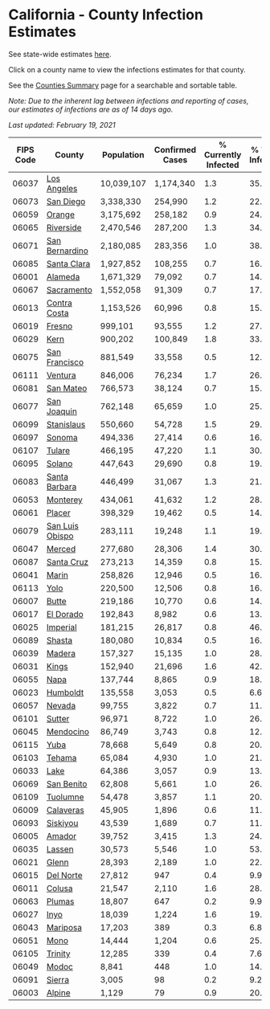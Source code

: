 # California - County Infection Estimates

See state-wide estimates [here](/infections/us-ca).

Click on a county name to view the infections estimates for that county.

See the [Counties Summary](/infections/summary-counties) page for a searchable and sortable table.

*Note: Due to the inherent lag between infections and reporting of cases, our estimates of infections are as of 14 days ago.*

*Last updated: February 19, 2021*

|   FIPS Code |                             County |   Population |   Confirmed Cases |   % Currently Infected |   % Total Infected |
|-------------|------------------------------------|--------------|-------------------|------------------------|--------------------|
|       06037 |         [Los Angeles](los-angeles) |   10,039,107 |         1,174,340 |                    1.3 |               35.1 |
|       06073 |             [San Diego](san-diego) |    3,338,330 |           254,990 |                    1.2 |               22.4 |
|       06059 |                   [Orange](orange) |    3,175,692 |           258,182 |                    0.9 |               24.3 |
|       06065 |             [Riverside](riverside) |    2,470,546 |           287,200 |                    1.3 |               34.3 |
|       06071 |   [San Bernardino](san-bernardino) |    2,180,085 |           283,356 |                    1.0 |               38.1 |
|       06085 |         [Santa Clara](santa-clara) |    1,927,852 |           108,255 |                    0.7 |               16.7 |
|       06001 |                 [Alameda](alameda) |    1,671,329 |            79,092 |                    0.7 |               14.2 |
|       06067 |           [Sacramento](sacramento) |    1,552,058 |            91,309 |                    0.7 |               17.4 |
|       06013 |       [Contra Costa](contra-costa) |    1,153,526 |            60,996 |                    0.8 |               15.7 |
|       06019 |                   [Fresno](fresno) |      999,101 |            93,555 |                    1.2 |               27.8 |
|       06029 |                       [Kern](kern) |      900,202 |           100,849 |                    1.8 |               33.6 |
|       06075 |     [San Francisco](san-francisco) |      881,549 |            33,558 |                    0.5 |               12.0 |
|       06111 |                 [Ventura](ventura) |      846,006 |            76,234 |                    1.7 |               26.0 |
|       06081 |             [San Mateo](san-mateo) |      766,573 |            38,124 |                    0.7 |               15.2 |
|       06077 |         [San Joaquin](san-joaquin) |      762,148 |            65,659 |                    1.0 |               25.8 |
|       06099 |           [Stanislaus](stanislaus) |      550,660 |            54,728 |                    1.5 |               29.5 |
|       06097 |                   [Sonoma](sonoma) |      494,336 |            27,414 |                    0.6 |               16.3 |
|       06107 |                   [Tulare](tulare) |      466,195 |            47,220 |                    1.1 |               30.6 |
|       06095 |                   [Solano](solano) |      447,643 |            29,690 |                    0.8 |               19.4 |
|       06083 |     [Santa Barbara](santa-barbara) |      446,499 |            31,067 |                    1.3 |               21.0 |
|       06053 |               [Monterey](monterey) |      434,061 |            41,632 |                    1.2 |               28.0 |
|       06061 |                   [Placer](placer) |      398,329 |            19,462 |                    0.5 |               14.3 |
|       06079 | [San Luis Obispo](san-luis-obispo) |      283,111 |            19,248 |                    1.1 |               19.7 |
|       06047 |                   [Merced](merced) |      277,680 |            28,306 |                    1.4 |               30.0 |
|       06087 |           [Santa Cruz](santa-cruz) |      273,213 |            14,359 |                    0.8 |               15.2 |
|       06041 |                     [Marin](marin) |      258,826 |            12,946 |                    0.5 |               16.1 |
|       06113 |                       [Yolo](yolo) |      220,500 |            12,506 |                    0.8 |               16.6 |
|       06007 |                     [Butte](butte) |      219,186 |            10,770 |                    0.6 |               14.3 |
|       06017 |             [El Dorado](el-dorado) |      192,843 |             8,982 |                    0.6 |               13.4 |
|       06025 |               [Imperial](imperial) |      181,215 |            26,817 |                    0.8 |               46.6 |
|       06089 |                   [Shasta](shasta) |      180,080 |            10,834 |                    0.5 |               16.9 |
|       06039 |                   [Madera](madera) |      157,327 |            15,135 |                    1.0 |               28.4 |
|       06031 |                     [Kings](kings) |      152,940 |            21,696 |                    1.6 |               42.6 |
|       06055 |                       [Napa](napa) |      137,744 |             8,865 |                    0.9 |               18.7 |
|       06023 |               [Humboldt](humboldt) |      135,558 |             3,053 |                    0.5 |                6.6 |
|       06057 |                   [Nevada](nevada) |       99,755 |             3,822 |                    0.7 |               11.1 |
|       06101 |                   [Sutter](sutter) |       96,971 |             8,722 |                    1.0 |               26.2 |
|       06045 |             [Mendocino](mendocino) |       86,749 |             3,743 |                    0.8 |               12.4 |
|       06115 |                       [Yuba](yuba) |       78,668 |             5,649 |                    0.8 |               20.8 |
|       06103 |                   [Tehama](tehama) |       65,084 |             4,930 |                    1.0 |               21.5 |
|       06033 |                       [Lake](lake) |       64,386 |             3,057 |                    0.9 |               13.4 |
|       06069 |           [San Benito](san-benito) |       62,808 |             5,661 |                    1.0 |               26.6 |
|       06109 |               [Tuolumne](tuolumne) |       54,478 |             3,857 |                    1.1 |               20.0 |
|       06009 |             [Calaveras](calaveras) |       45,905 |             1,896 |                    0.6 |               11.9 |
|       06093 |               [Siskiyou](siskiyou) |       43,539 |             1,689 |                    0.7 |               11.0 |
|       06005 |                   [Amador](amador) |       39,752 |             3,415 |                    1.3 |               24.6 |
|       06035 |                   [Lassen](lassen) |       30,573 |             5,546 |                    1.0 |               53.0 |
|       06021 |                     [Glenn](glenn) |       28,393 |             2,189 |                    1.0 |               22.7 |
|       06015 |             [Del Norte](del-norte) |       27,812 |               947 |                    0.4 |                9.9 |
|       06011 |                   [Colusa](colusa) |       21,547 |             2,110 |                    1.6 |               28.5 |
|       06063 |                   [Plumas](plumas) |       18,807 |               647 |                    0.2 |                9.9 |
|       06027 |                       [Inyo](inyo) |       18,039 |             1,224 |                    1.6 |               19.6 |
|       06043 |               [Mariposa](mariposa) |       17,203 |               389 |                    0.3 |                6.8 |
|       06051 |                       [Mono](mono) |       14,444 |             1,204 |                    0.6 |               25.1 |
|       06105 |                 [Trinity](trinity) |       12,285 |               339 |                    0.4 |                7.6 |
|       06049 |                     [Modoc](modoc) |        8,841 |               448 |                    1.0 |               14.1 |
|       06091 |                   [Sierra](sierra) |        3,005 |                98 |                    0.2 |                9.2 |
|       06003 |                   [Alpine](alpine) |        1,129 |                79 |                    0.9 |               20.9 |